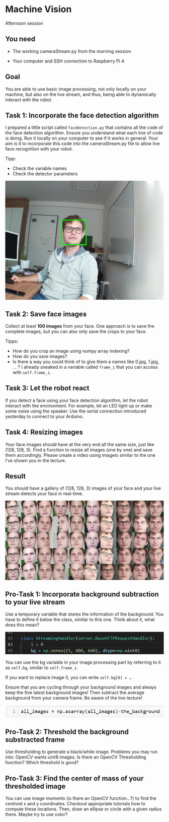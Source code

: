 Machine Vision
==============

Afternoon session

You need
--------

-   The working cameraStream.py from the morning session

-   Your computer and SSH connection to Raspberry Pi 4

Goal
----

You are able to use basic image processing, not only locally on your
machine, but also on the live stream, and thus, being able to
dynamically interact with the robot.


Task 1: Incorporate the face detection algorithm
------------------------------------------------

I prepared a little script called `faceDetection.py` that contains all
the code of the face detection algorithm. Ensure you understand what
each line of code is doing. Run it locally on your computer to see if it
works in general. Your aim is it to incorporate this code into the
cameraStream.py file to allow live face recognition with your robot.

Tipp: 
- Check the variable names
- Check the detector parameters

![](./media/image9.jpeg)

Task 2: Save face images
------------------------

Collect at least **100 images** from your face. One approach is to save the
complete images, but you can also only save the crops to your face.

Tipps: 
- How do you crop an image using numpy array indexing?
- How do you save images?
- Is there a way you could think of to give them a names like 0.jpg,
1.jpg, … ? I already sneaked in a variable called `frame_i` that you can 
access with `self.frame_i`.

Task 3: Let the robot react
---------------------------

If you detect a face using your face detection algorithm, let the robot
interact with the environment. For example, let an LED light up or make
some noise using the speaker. Use the serial connection introduced yesterday
to connect to your Arduino.

Task 4: Resizing images
-----------------------

Your face images should have at the very end all the same size, just
like (128, 128, 3). Find a function to resize all images (one by one)
and save them accordingly. Please create a video using imageio similar
to the one I’ve shown you in the lecture.

Result
------

You should have a gallery of (128, 128, 3) images of your face and your
live stream detects your face in real-time.

![](./media/image10.jpeg)

Pro-Task 1: Incorporate background subtraction to your live stream
------------------------------------------------------------------

Use a temporary variable that stores the information of the background.
You have to define it below the class, similar to this one. Think about
it, what does this mean?

![](./media/image11.png)

You can use the bg variable in your image processing part by referring
to it as `self.bg`, similar to `self.frame_i`.

If you want to replace image 0, you can write `self.bg[0] = …`

Ensure that you are cycling through your background images and always
keep the five latest background images! Then subtract the average
background from your camera frame. Be aware of the live lecture!

![](./media/image12.png)

Pro-Task 2: Threshold the background substracted frame
------------------------------------------------------

Use thresholding to generate a black/white image. Problems you may run
into: OpenCV wants uint8 images. Is there an OpenCV Thresholding
function? Which threshold is good?

Pro-Task 3: Find the center of mass of your thresholded image
-------------------------------------------------------------

You can use image moments (is there an OpenCV function…?) to find the
centroid x and y coordinates. Checkout appropriate tutorials how to
compute these locations. Then, draw an ellipse or circle with a given
radius there. Maybe try to use color?
